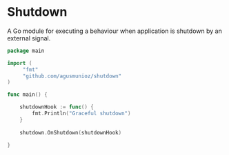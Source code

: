 # Shutdown

A Go module for executing a behaviour when application is shutdown by an external signal.

```go
package main

import (
     "fmt"
     "github.com/agusmunioz/shutdown"
)

func main() {

    shutdownHook := func() {
        fmt.Println("Graceful shutdown")
    }
 
    shutdown.OnShutdown(shutdownHook)
 	
}
```

